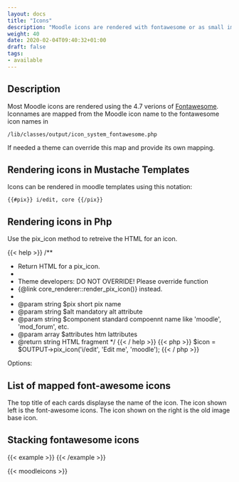 ```yaml
---
layout: docs
title: "Icons"
description: "Moodle icons are rendered with fontawesome or as small images"
weight: 40
date: 2020-02-04T09:40:32+01:00
draft: false
tags:
- available
---
```


## Description

Most Moodle icons are rendered using the 4.7 verions of [Fontawesome](https://fontawesome.com/v4.7.0/). Iconnames are mapped from the Moodle icon name to the fontawesome icon names in
```
/lib/classes/output/icon_system_fontawesome.php
```
If needed a theme can override this map and provide its own mapping.

## Rendering icons in Mustache Templates

Icons can be rendered in moodle templates using this notation:

```{{#pix}} i/edit, core {{/pix}}```

## Rendering icons in Php

Use the pix_icon method to retreive the HTML for an icon.

{{< help >}}
/**
 * Return HTML for a pix_icon.
 *
 * Theme developers: DO NOT OVERRIDE! Please override function
 * {@link core_renderer::render_pix_icon()} instead.
 *
 * @param string $pix short pix name
 * @param string $alt mandatory alt attribute
 * @param string $component standard compoennt name like 'moodle', 'mod_forum', etc.
 * @param array $attributes htm lattributes
 * @return string HTML fragment
 */
{{< / help >}}
{{< php >}}
    $icon = $OUTPUT->pix_icon('i/edit', 'Edit me', 'moodle');
{{< / php >}}

Options:

## List of mapped font-awesome icons

The top title of each cards displayse the name of the icon. The icon shown left is the font-awesome icons. The icon shown on the right is the old image base icon.


## Stacking fontawesome icons

{{< example >}}
<span class="fa-stack fa-lg">
  <i class="fa fa-comment fa-stack-2x"></i>
  <i class="fa fa-thumbs-o-up fa-stack-1x fa-inverse"></i>
</span>
{{< /example >}}

{{< moodleicons >}}